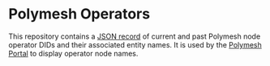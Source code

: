 # Polymesh Operators

This repository contains a [JSON record](./operatorNames.json) of current and past Polymesh node operator DIDs and their associated entity names. It is used by the [Polymesh Portal](https://github.com/PolymeshAssociation/polymesh-portal) to display operator node names.
